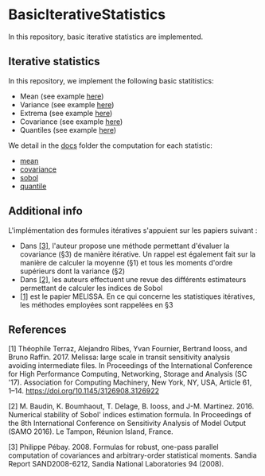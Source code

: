 # BasicIterativeStatistics
In this repository, basic iterative statistics are implemented.


## Iterative statistics

In this repository, we implement the following basic statitistics:
- Mean (see example [here](tests/test_IterativeMean.py))
- Variance (see example [here](tests/test_IterativeVariance.py))
- Extrema (see example [here](tests/test_IterativeExtrema.py))
- Covariance (see example [here](tests/test_IterativeCovariance.py))
- Quantiles (see example [here](tests/test_IterativeQuantile.py))

We detail in the [docs](docs/) folder the computation for each statistic:
- [mean](docs/mean.md)
- [covariance](docs/covariance.md)
- [sobol](docs/sobol.md)
- [quantile](docs/quantile.md)

## Additional info
L'implémentation des formules itératives s'appuient sur les papiers suivant :
- Dans [[3]](#3), l'auteur propose une méthode permettant d'évaluer la covariance (§3) de manière itérative. Un rappel est également fait sur la manière de calculer la moyenne (§1) et tous les moments d'ordre supérieurs dont la variance (§2)
- Dans [[2]](#2), les auteurs effectuent une revue des différents estimateurs permettant de calculer les indices de Sobol
- [[1]](#1) est le papier MELISSA. En ce qui concerne les statistiques itératives, les méthodes employées sont rappelées en §3 





## References 
<a id="1">[1]</a>  Théophile Terraz, Alejandro Ribes, Yvan Fournier, Bertrand Iooss, and Bruno Raffin. 2017. Melissa: large scale in transit sensitivity analysis avoiding intermediate files. In Proceedings of the International Conference for High Performance Computing, Networking, Storage and Analysis (SC '17). Association for Computing Machinery, New York, NY, USA, Article 61, 1–14. https://doi.org/10.1145/3126908.3126922

<a id="2">[2]</a> M. Baudin, K. Boumhaout, T. Delage, B. Iooss, and J-M. Martinez. 2016. Numerical stability of Sobol' indices estimation formula. In Proceedings of the 8th International Conference on Sensitivity Analysis of Model Output (SAMO 2016). Le Tampon, Réunion Island, France.

<a id="3">[3]</a> Philippe Pébay. 2008. Formulas for robust, one-pass parallel computation of covariances and arbitrary-order statistical moments. Sandia Report SAND2008-6212, Sandia National Laboratories 94 (2008).


